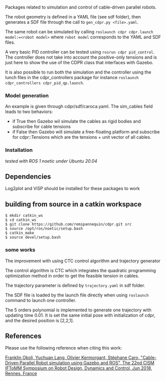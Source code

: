 Packages related to simulation and control of cable-driven parallel robots.

The robot geometry is defined in a YAML file (see sdf folder), then generates a SDF file through the call to `gen_cdpr.py <file>.yaml`.

The same robot can be simulated by calling `roslaunch cdpr cdpr.launch model:=<robot model>` where `robot model` corresponds to the YAML and SDF files.

A very basic PID controller can be tested using `rosrun cdpr pid_control`. The controller does not take into account the positive-only tensions and is just here to show the use of the CDPR class that interfaces with Gazebo.

It is also possible to run both the simulation and the controller using the lunch files in the cdpr_controllers package for instance `roslaunch cdpr_controllers cdpr_pid_qp.launch`.


### Model generation

An example is given through cdpr/sdf/caroca.yaml. The sim_cables field leads to two behaviors: 
* if True then Gazebo wil simulate the cables as rigid bodies and subscribe for cable tensions
* if False then Gazebo will simulate a free-floating platform and subscribe for cdpr::Tensions which are the tensions + unit vector of all cables.


### Installation

_tested with ROS 1 noetic under Ubuntu 20.04_

## Dependencies

Log2plot and ViSP should be installed for these packages to work

## building from source in a catkin workspace

```
$ mkdir catkin_ws
$ cd catkin_ws
$ git clone https://github.com/remipannequin/cdpr.git src
$ source /opt/ros/noetic/setup.bash
$ catkin_make
$ source devel/setup.bash
```


### some works
The improvement with using CTC control algorithm and trajectory generator

The control algorithm is CTC which integrates the quadratic programming optimization method in order to get the feasible tension in cables.

The trajectory parameter is defined by `trajectory.yaml` in sdf folder.

The SDF file is loaded by the launch file directly when using `roslaunch` command to launch one controller.

The 5 orders polynomial is implemented to generate one trajectory with updating time 0.01. It is set the same initial pose with initialization of cdpr, and the desired position is [2,2,1].

## References

Please use the following reference when citing this work:

[Franklin Okoli, Yuchuan Lang, Olivier Kermorgant, Stéphane Caro, "Cable-Driven Parallel Robot simulation using Gazebo and ROS", The 22nd CISM IFToMM Symposium on Robot Design, Dynamics and Control, Jun 2018, Rennes, France ](https://hal.archives-ouvertes.fr/hal-01757531v1)
